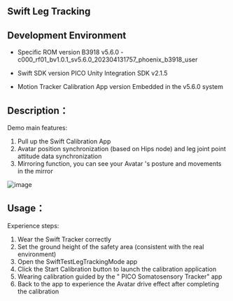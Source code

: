 ## Swift Leg Tracking

## Development Environment
- Specific ROM version
B3918 v5.6.0 - c000_rf01_bv1.0.1_sv5.6.0_202304131757_phoenix_b3918_user 

- Swift SDK version
PICO Unity Integration SDK v2.1.5 

- Motion Tracker Calibration App version
Embedded in the v5.6.0 system

## Description：

Demo main features:
1. Pull up the Swift Calibration App
2. Avatar position synchronization (based on Hips node) and leg joint point attitude data synchronization
3. Mirroring function, you can see your Avatar 's posture and movements in the mirror

![image](https://github.com/picoxr/Swift-Leg-Tracking/assets/46362299/2f45b0a1-d8e2-490b-9647-cbc48a226453)

## Usage：
Experience steps:
1. Wear the Swift Tracker correctly
2. Set the ground height of the safety area (consistent with the real environment)
3. Open the SwiftTestLegTrackingMode app
  1. Click the Start Calibration button to launch the calibration application
  2. Wearing calibration guided by the " PICO Somatosensory Tracker" app
  3. Back to the app to experience the Avatar drive effect after completing the calibration

